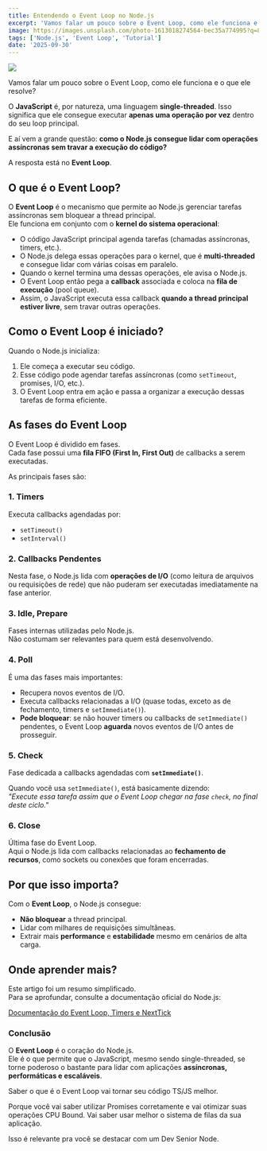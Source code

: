 ```yaml
---
title: Entendendo o Event Loop no Node.js
excerpt: 'Vamos falar um pouco sobre o Event Loop, como ele funciona e o que ele resolve? O JavaScript é, por natureza, uma linguagem single-threaded. Isso significa que ele consegue executar apenas uma operação por vez** dentro do seu loop principal. E aí vem a grande questão: como o Node.js consegue lidar com operações assíncronas sem travar a execução do código?'
image: https://images.unsplash.com/photo-1613018274564-bec35a774995?q=80&w=1470&auto=format&fit=crop&ixlib=rb-4.1.0&ixid=M3wxMjA3fDB8MHxwaG90by1wYWdlfHx8fGVufDB8fHx8fA%3D%3D
tags: ['Node.js', 'Event Loop', 'Tutorial']
date: '2025-09-30'
---
```


![](https://images.unsplash.com/photo-1613018274564-bec35a774995?q=80&w=1470&auto=format&fit=crop&ixlib=rb-4.1.0&ixid=M3wxMjA3fDB8MHxwaG90by1wYWdlfHx8fGVufDB8fHx8fA%3D%3D)

Vamos falar um pouco sobre o Event Loop, como ele funciona e o que ele resolve?

O **JavaScript** é, por natureza, uma linguagem **single-threaded**. Isso significa que ele consegue executar **apenas uma operação por vez** dentro do seu loop principal.

E aí vem a grande questão: **como o Node.js consegue lidar com operações assíncronas sem travar a execução do código?**

A resposta está no **Event Loop**.

## O que é o Event Loop?

O **Event Loop** é o mecanismo que permite ao Node.js gerenciar tarefas assíncronas sem bloquear a thread principal.  
Ele funciona em conjunto com o **kernel do sistema operacional**:

- O código JavaScript principal agenda tarefas (chamadas assíncronas, timers, etc.).
- O Node.js delega essas operações para o kernel, que é **multi-threaded** e consegue lidar com várias coisas em paralelo.
- Quando o kernel termina uma dessas operações, ele avisa o Node.js.
- O Event Loop então pega a **callback** associada e coloca na **fila de execução** (pool queue).
- Assim, o JavaScript executa essa callback **quando a thread principal estiver livre**, sem travar outras operações.

## Como o Event Loop é iniciado?

Quando o Node.js inicializa:

1. Ele começa a executar seu código.
2. Esse código pode agendar tarefas assíncronas (como `setTimeout`, promises, I/O, etc.).
3. O Event Loop entra em ação e passa a organizar a execução dessas tarefas de forma eficiente.

## As fases do Event Loop

O Event Loop é dividido em fases.  
Cada fase possui uma **fila FIFO (First In, First Out)** de callbacks a serem executadas.

As principais fases são:

### 1. **Timers**
Executa callbacks agendadas por:
- `setTimeout()`
- `setInterval()`

### 2. **Callbacks Pendentes**
Nesta fase, o Node.js lida com **operações de I/O** (como leitura de arquivos ou requisições de rede) que não puderam ser executadas imediatamente na fase anterior.

### 3. **Idle, Prepare**
Fases internas utilizadas pelo Node.js.  
Não costumam ser relevantes para quem está desenvolvendo.

### 4. **Poll**
É uma das fases mais importantes:

- Recupera novos eventos de I/O.
- Executa callbacks relacionadas a I/O (quase todas, exceto as de fechamento, timers e `setImmediate()`).
- **Pode bloquear**: se não houver timers ou callbacks de `setImmediate()` pendentes, o Event Loop **aguarda** novos eventos de I/O antes de prosseguir.

### 5. **Check**
Fase dedicada a callbacks agendadas com **`setImmediate()`**.

Quando você usa `setImmediate()`, está basicamente dizendo:  
*"Execute essa tarefa assim que o Event Loop chegar na fase `check`, no final deste ciclo."*

### 6. **Close**
Última fase do Event Loop.  
Aqui o Node.js lida com callbacks relacionadas ao **fechamento de recursos**, como sockets ou conexões que foram encerradas.

## Por que isso importa?

Com o **Event Loop**, o Node.js consegue:

- **Não bloquear** a thread principal.
- Lidar com milhares de requisições simultâneas.
- Extrair mais **performance** e **estabilidade** mesmo em cenários de alta carga.

## Onde aprender mais?

Este artigo foi um resumo simplificado.  
Para se aprofundar, consulte a documentação oficial do Node.js:

[Documentação do Event Loop, Timers e NextTick](https://nodejs.org/en/learn/asynchronous-work/event-loop-timers-and-nexttick)

### Conclusão

O **Event Loop** é o coração do Node.js.  
Ele é o que permite que o JavaScript, mesmo sendo single-threaded, se torne poderoso o bastante para lidar com aplicações **assíncronas, performáticas e escaláveis**.

Saber o que é o Event Loop vai tornar seu código TS/JS melhor.

Porque você vai saber utilizar Promises corretamente e vai otimizar suas operações CPU Bound. Vai saber usar melhor o sistema de filas da sua aplicação.

Isso é relevante pra você se destacar com um Dev Senior Node.
